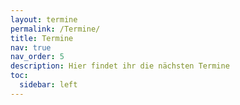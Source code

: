 ```yaml
---
layout: termine
permalink: /Termine/
title: Termine
nav: true
nav_order: 5
description: Hier findet ihr die nächsten Termine
toc:
  sidebar: left
---
```


